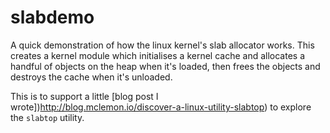 # slabdemo

A quick demonstration of how the linux kernel's slab allocator works. This creates a kernel module which initialises a kernel cache and allocates a handful of objects on the heap when it's loaded, then frees the objects and destroys the cache when it's unloaded.

This is to support a little [blog post I wrote])http://blog.mclemon.io/discover-a-linux-utility-slabtop) to explore the ```slabtop``` utility.
